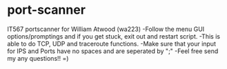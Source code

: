 # port-scanner
IT567 portscanner for William Atwood (wa223)
  -Follow the menu GUI options/promptings and if you get stuck, exit out and restart script.
  -This is able to do TCP, UDP and traceroute functions.
  -Make sure that your input for IPS and Ports have no spaces and are seperated by ";"
  -Feel free send my any questions!! =)
